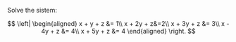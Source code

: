 Solve the sistem:

$$
\left|
\begin{aligned}
x + y + z &= 1\\
x + 2y + z&=2\\
x + 3y + z &= 3\\
x - 4y + z &= 4\\
x + 5y + z &= 4
\end{aligned}
\right.
$$